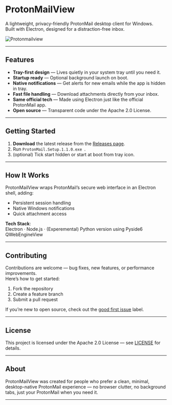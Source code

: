 # ProtonMailView

A lightweight, privacy-friendly ProtonMail desktop client for Windows.  
Built with Electron, designed for a distraction-free inbox.

![Protonmailview](https://github.com/7gxycn08/ProtonMailView/assets/121936658/20e371c8-fc2c-44af-8940-feb5c84433bc)

---

## Features

- **Tray-first design** — Lives quietly in your system tray until you need it.  
- **Startup ready** — Optional background launch on boot.  
- **Native notifications** — Get alerts for new emails while the app is hidden in tray.  
- **Fast file handling** — Download attachments directly from your inbox.  
- **Same official tech** — Made using Electron just like the official ProtonMail app.  
- **Open source** — Transparent code under the Apache 2.0 License.

---

## Getting Started

1. **Download** the latest release from the [Releases page](https://github.com/7gxycn08/ProtonMailView/releases).  
2. Run `ProtonMail.Setup.1.1.0.exe `.  
3. (optional) Tick start hidden or start at boot from tray icon.  

---

## How It Works

ProtonMailView wraps ProtonMail’s secure web interface in an Electron shell, adding:
- Persistent session handling  
- Native Windows notifications  
- Quick attachment access  

**Tech Stack**:  
Electron · Node.js · (Experemental) Python version using Pyside6 QWebEngineView

---

## Contributing

Contributions are welcome — bug fixes, new features, or performance improvements.  
Here’s how to get started:
1. Fork the repository  
2. Create a feature branch  
3. Submit a pull request  

If you’re new to open source, check out the [good first issue](https://github.com/7gxycn08/ProtonMailView/issues?q=is%3Aissue+is%3Aopen+label%3A%22good+first+issue%22) label.

---

## License

This project is licensed under the Apache 2.0 License — see [LICENSE](LICENSE) for details.

---

## About

ProtonMailView was created for people who prefer a clean, minimal, desktop-native ProtonMail experience — no browser clutter, no background tabs, just your ProtonMail when you need it.

---
